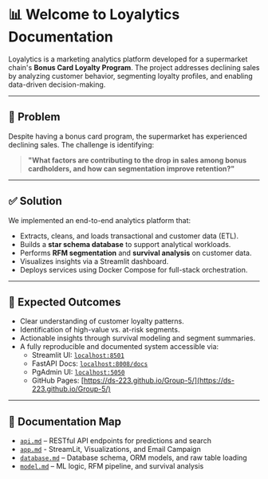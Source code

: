# 📊 Welcome to Loyalytics Documentation

Loyalytics is a marketing analytics platform developed for a supermarket chain's **Bonus Card Loyalty Program**. The project addresses declining sales by analyzing customer behavior, segmenting loyalty profiles, and enabling data-driven decision-making.

---

## 🧠 Problem

Despite having a bonus card program, the supermarket has experienced declining sales. The challenge is identifying:

> **"What factors are contributing to the drop in sales among bonus cardholders, and how can segmentation improve retention?"**

---

## ✅ Solution

We implemented an end-to-end analytics platform that:

- Extracts, cleans, and loads transactional and customer data (ETL).
- Builds a **star schema database** to support analytical workloads.
- Performs **RFM segmentation** and **survival analysis** on customer data.
- Visualizes insights via a Streamlit dashboard.
- Deploys services using Docker Compose for full-stack orchestration.

---

## 🎯 Expected Outcomes

- Clear understanding of customer loyalty patterns.
- Identification of high-value vs. at-risk segments.
- Actionable insights through survival modeling and segment summaries.
- A fully reproducible and documented system accessible via:
  - Streamlit UI: [`localhost:8501`](http://localhost:8501)
  - FastAPI Docs: [`localhost:8008/docs`](http://localhost:8008/docs)
  - PgAdmin UI: [`localhost:5050`](http://localhost:5050)
  - GitHub Pages: [https://ds-223.github.io/Group-5/](https://ds-223.github.io/Group-5/)

---

## 📁 Documentation Map

- [`api.md`](api.md) – RESTful API endpoints for predictions and search
- [`app.md`](app.md) - StreamLit, Visualizations, and Email Campaign
- [`database.md`](database.md) – Database schema, ORM models, and raw table loading
- [`model.md`](model.md) – ML logic, RFM pipeline, and survival analysis

